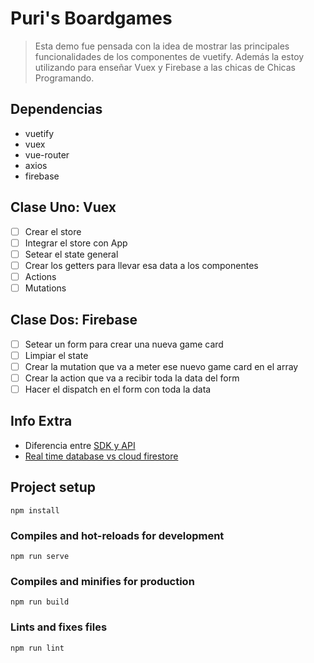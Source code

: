 # Puri's Boardgames 

> Esta demo fue pensada con la idea de mostrar las principales funcionalidades de los componentes de vuetify. Además la estoy utilizando para enseñar Vuex y Firebase a las chicas de Chicas Programando.

## Dependencias 
* vuetify 
* vuex
* vue-router 
* axios
* firebase

## Clase Uno: Vuex 
- [ ] Crear el store 
- [ ] Integrar el store con App
- [ ] Setear el state general 
- [ ] Crear los getters para llevar esa data a los componentes 
- [ ] Actions 
- [ ] Mutations

## Clase Dos: Firebase 
- [ ] Setear un form para crear una nueva game card
- [ ] Limpiar el state 
- [ ] Crear la mutation que va a meter ese nuevo game card en el array 
- [ ] Crear la action que va a recibir toda la data del form 
- [ ] Hacer el dispatch en el form con toda la data 

## Info Extra
* Diferencia entre [SDK y API](https://nordicapis.com/what-is-the-difference-between-an-api-and-an-sdk/)
* [Real time database vs cloud firestore](https://savvyapps.com/blog/firebase-realtime-database-vs-cloud-firestore-for-your-app)

## Project setup
```
npm install
```

### Compiles and hot-reloads for development
```
npm run serve
```

### Compiles and minifies for production
```
npm run build
```

### Lints and fixes files
```
npm run lint
```
